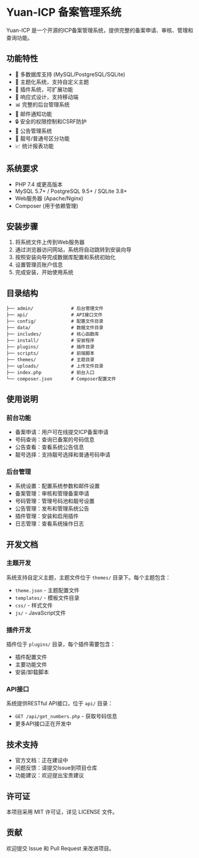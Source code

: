 # Yuan-ICP 备案管理系统

Yuan-ICP 是一个开源的ICP备案管理系统，提供完整的备案申请、审核、管理和查询功能。

## 功能特性

- 🚀 多数据库支持 (MySQL/PostgreSQL/SQLite)
- 🎨 主题化系统，支持自定义主题
- 🔌 插件系统，可扩展功能
- 📱 响应式设计，支持移动端
- 📊 完整的后台管理系统
- 📧 邮件通知功能
- 🔒 安全的权限控制和CSRF防护
- 📝 公告管理系统
- 🎯 靓号/普通号区分功能
- 📈 统计报表功能

## 系统要求

- PHP 7.4 或更高版本
- MySQL 5.7+ / PostgreSQL 9.5+ / SQLite 3.8+
- Web服务器 (Apache/Nginx)
- Composer (用于依赖管理)

## 安装步骤

1. 将系统文件上传到Web服务器
2. 通过浏览器访问网站，系统将自动跳转到安装向导
3. 按照安装向导完成数据库配置和系统初始化
4. 设置管理员账户信息
5. 完成安装，开始使用系统

## 目录结构

```
├── admin/              # 后台管理文件
├── api/                # API接口文件
├── config/             # 配置文件目录
├── data/               # 数据文件目录
├── includes/           # 核心函数库
├── install/            # 安装程序
├── plugins/            # 插件目录
├── scripts/            # 前端脚本
├── themes/             # 主题目录
├── uploads/            # 上传文件目录
├── index.php           # 前台入口
└── composer.json       # Composer配置文件
```

## 使用说明

### 前台功能
- 备案申请：用户可在线提交ICP备案申请
- 号码查询：查询已备案的号码信息
- 公告查看：查看系统公告信息
- 靓号选择：支持靓号选择和普通号码申请

### 后台管理
- 系统设置：配置系统参数和邮件设置
- 备案管理：审核和管理备案申请
- 号码管理：管理号码池和靓号设置
- 公告管理：发布和管理系统公告
- 插件管理：安装和启用插件
- 日志管理：查看系统操作日志

## 开发文档

### 主题开发
系统支持自定义主题，主题文件位于 `themes/` 目录下。每个主题包含：
- `theme.json` - 主题配置文件
- `templates/` - 模板文件目录
- `css/` - 样式文件
- `js/` - JavaScript文件

### 插件开发
插件位于 `plugins/` 目录，每个插件需要包含：
- 插件配置文件
- 主要功能文件
- 安装/卸载脚本

### API接口
系统提供RESTful API接口，位于 `api/` 目录：
- `GET /api/get_numbers.php` - 获取号码信息
- 更多API接口正在开发中

## 技术支持

- 官方文档：正在建设中
- 问题反馈：请提交Issue到项目仓库
- 功能建议：欢迎提出宝贵建议

## 许可证

本项目采用 MIT 许可证，详见 LICENSE 文件。

## 贡献

欢迎提交 Issue 和 Pull Request 来改进项目。
